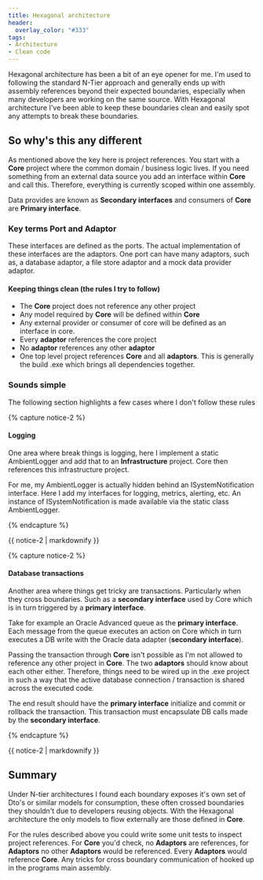 ```yaml
---
title: Hexagonal architecture
header:
  overlay_color: "#333"
tags:
- Architecture
- Clean code
---
```

Hexagonal architecture has been a bit of an eye opener for me. I'm used to following the standard N-Tier approach and generally ends up with assembly references beyond their expected boundaries, especially when many developers are working on the same source. With Hexagonal architecture I've been able to keep these boundaries clean and easily spot any attempts to break these boundaries.

## So why's this any different
As mentioned above the key here is project references. You start with a **Core** project where the common domain / business logic lives. If you need something from an external data source you add an interface within **Core** and call this. Therefore, everything is currently scoped within one assembly.

Data provides are known as **Secondary interfaces** and consumers of **Core** are **Primary interface**.

### Key terms Port and Adaptor
These interfaces are defined as the ports. The actual implementation of these interfaces are the adaptors. One port can have many adaptors, such as, a database adaptor, a file store adaptor and a mock data provider adaptor.

#### Keeping things clean (the rules I try to follow)

 - The **Core** project does not reference any other project
 - Any model required by **Core** will be defined within **Core**
 - Any external provider or consumer of core will be defined as an interface in core.
 - Every **adaptor** references the core project
 - No **adaptor** references any other **adaptor**
 - One top level project references **Core** and all **adaptors**. This is generally the build .exe which brings all dependencies together.

### Sounds simple
The following section highlights a few cases where I don't follow these rules

{% capture notice-2 %}
#### Logging

 One area where break things is logging, here I implement a static AmbientLogger and add that to an **Infrastructure** project. Core then references this infrastructure project.

For me, my AmbientLogger is actually hidden behind an ISystemNotification interface. Here I add my interfaces for logging, metrics, alerting, etc. An instance of ISystemNotification is made available via the static class AmbientLogger.

{% endcapture %}
<div class="notice">{{ notice-2 | markdownify }}</div>

{% capture notice-2 %}
#### Database transactions

Another area where things get tricky are transactions. Particularly when they cross boundaries. Such as a **secondary interface** used by Core which is in turn triggered by a **primary interface**.

Take for example an Oracle Advanced queue as the **primary interface**. Each message from the queue executes an action on Core which in turn executes a DB write with the Oracle data adapter (**secondary interface**).

Passing the transaction through **Core** isn't possible as I'm not allowed to reference any other project in **Core**. The two **adaptors** should know about each other either. Therefore, things need to be wired up in the .exe project in such a way that the active database connection / transaction is shared across the executed code.

The end result should have the **primary interface** initialize and commit or rollback the transaction. This transaction must encapsulate DB calls made by the **secondary interface**.

{% endcapture %}
<div class="notice">{{ notice-2 | markdownify }}</div>

## Summary
Under N-tier architectures I found each boundary exposes it's own set of Dto's or similar models for consumption, these often crossed boundaries they shouldn't due to developers reusing objects. With the Hexagonal architecture the only models to flow externally are those defined in **Core**.

For the rules described above you could write some unit tests to inspect project references. For **Core** you'd check, no  **Adaptors** are references, for  **Adaptors** no other  **Adaptors** would be referenced. Every **Adaptors** would reference  **Core**. Any tricks for cross boundary communication of hooked up in the programs main assembly.
